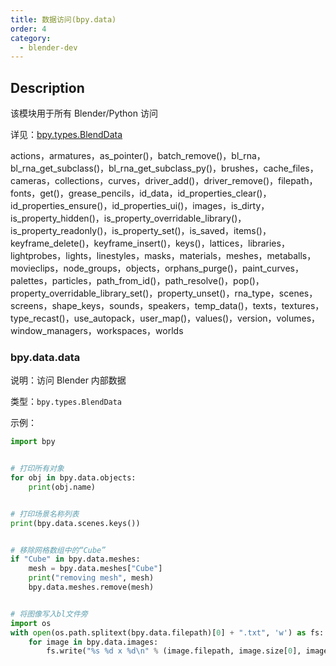 ```yaml
---
title: 数据访问(bpy.data)
order: 4
category:
  - blender-dev
---
```


## Description

该模块用于所有 Blender/Python 访问

详见：[bpy.types.BlendData](https://docs.blender.org/api/master/bpy.types.BlendData.html)

actions，armatures，as_pointer()，batch_remove()，bl_rna，bl_rna_get_subclass()，bl_rna_get_subclass_py()，brushes，cache_files，cameras，collections，curves，driver_add()，driver_remove()，filepath，fonts，get()，grease_pencils，id_data，id_properties_clear()，id_properties_ensure()，id_properties_ui()，images，is_dirty，is_property_hidden()，is_property_overridable_library()，is_property_readonly()，is_property_set()，is_saved，items()，keyframe_delete()，keyframe_insert()，keys()，lattices，libraries，lightprobes，lights，linestyles，masks，materials，meshes，metaballs，movieclips，node_groups，objects，orphans_purge()，paint_curves，palettes，particles，path_from_id()，path_resolve()，pop()，property_overridable_library_set()，property_unset()，rna_type，scenes，screens，shape_keys，sounds，speakers，temp_data()，texts，textures，type_recast()，use_autopack，user_map()，values()，version，volumes，window_managers，workspaces，worlds

### bpy.data.data

说明：访问 Blender 内部数据

类型：`bpy.types.BlendData`

示例：

```python
import bpy


# 打印所有对象
for obj in bpy.data.objects:
    print(obj.name)


# 打印场景名称列表
print(bpy.data.scenes.keys())


# 移除网格数组中的“Cube”
if "Cube" in bpy.data.meshes:
    mesh = bpy.data.meshes["Cube"]
    print("removing mesh", mesh)
    bpy.data.meshes.remove(mesh)


# 将图像写入bl文件旁
import os
with open(os.path.splitext(bpy.data.filepath)[0] + ".txt", 'w') as fs:
    for image in bpy.data.images:
        fs.write("%s %d x %d\n" % (image.filepath, image.size[0], image.size[1]))

```
